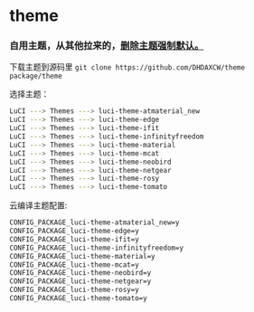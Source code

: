 # theme
### 自用主题，从其他拉来的，[删除主题强制默认。](https://github.com/DHDAXCW/theme/commit/0269f614a00c6b795f1dacb8a01e3262858cd597)

下载主题到源码里 ```git clone https://github.com/DHDAXCW/theme package/theme```

选择主题：

```bash
LuCI ---> Themes ---> luci-theme-atmaterial_new
LuCI ---> Themes ---> luci-theme-edge
LuCI ---> Themes ---> luci-theme-ifit
LuCI ---> Themes ---> luci-theme-infinityfreedom
LuCI ---> Themes ---> luci-theme-material
LuCI ---> Themes ---> luci-theme-mcat
LuCI ---> Themes ---> luci-theme-neobird
LuCI ---> Themes ---> luci-theme-netgear
LuCI ---> Themes ---> luci-theme-rosy
LuCI ---> Themes ---> luci-theme-tomato
```

云编译主题配置:

```bash
CONFIG_PACKAGE_luci-theme-atmaterial_new=y
CONFIG_PACKAGE_luci-theme-edge=y
CONFIG_PACKAGE_luci-theme-ifit=y
CONFIG_PACKAGE_luci-theme-infinityfreedom=y
CONFIG_PACKAGE_luci-theme-material=y
CONFIG_PACKAGE_luci-theme-mcat=y
CONFIG_PACKAGE_luci-theme-neobird=y
CONFIG_PACKAGE_luci-theme-netgear=y
CONFIG_PACKAGE_luci-theme-rosy=y
CONFIG_PACKAGE_luci-theme-tomato=y
```
